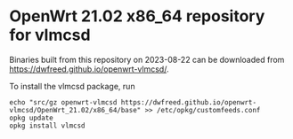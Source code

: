 OpenWrt 21.02 x86_64 repository for vlmcsd
========

Binaries built from this repository on 2023-08-22 can be downloaded from <https://dwfreed.github.io/openwrt-vlmcsd/>.

To install the vlmcsd package, run

```
echo "src/gz openwrt-vlmcsd https://dwfreed.github.io/openwrt-vlmcsd/OpenWrt_21.02/x86_64/base" >> /etc/opkg/customfeeds.conf
opkg update
opkg install vlmcsd
```
